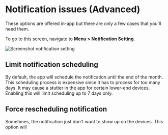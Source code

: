 # Notification issues (Advanced)

These options are offered in-app but there are only a few cases that you'll need them.

To go to this screen, navigate to **Menu > Notification Setting**.

![Screenshot notification setting](/img/troubleshoot/notif-advanced/advanced-notif-markup-kecik.png)

## Limit notification scheduling

By default, the app will schedule the notification until the end of the month. This scheduling process is expensive since it has to process for too many days. It may cause a stutter in the app for certain lower-end devices. Enabling this will limit scheduling up to 7 days only.

## Force rescheduling notification

Sometimes, the notification just don't want to show up on the devices. This option will

